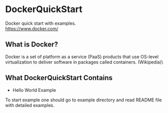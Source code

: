 # DockerQuickStart
Docker quick start with examples.\
https://www.docker.com/

## What is Docker?
Docker is a set of platform as a service (PaaS) products that use OS-level virtualization to deliver software in packages called containers. (Wikipedia)\

## What DockerQuickStart Contains

- Hello World Example

To start example one should go to example directory and read README file with detailed examples.